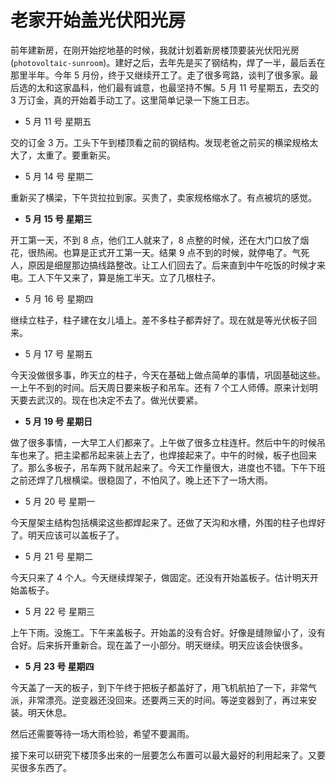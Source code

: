 # 老家开始盖光伏阳光房

前年建新房，在刚开始挖地基的时候，我就计划着新房楼顶要装光伏阳光房(`photovoltaic-sunroom`)。建好之后，去年先是买了钢结构，焊了一半，最后丢在那里半年。今年 5 月份，终于又继续开工了。走了很多弯路，谈判了很多家。最后选的太和这家晶科，他们最有诚意，也最坚持不懈。5 月 11 号星期五，去交的 3 万订金，真的开始着手动工了。这里简单记录一下施工日志。

- 5 月 11 号 星期五

交的订金 3 万。工头下午到楼顶看之前的钢结构。发现老爸之前买的横梁规格太大了，太重了。要重新买。

- 5 月 14 号 星期二

重新买了横梁，下午货拉拉到家。买贵了，卖家规格缩水了。有点被坑的感觉。

- **5 月 15 号 星期三**

开工第一天，不到 8 点，他们工人就来了，8 点整的时候，还在大门口放了烟花，很热闹。也算是正式开工第一天。结果 9 点不到的时候，就停电了。气死人，原因是细屋那边搞线路整改。让工人们回去了。后来直到中午吃饭的时候才来电。工人下午又来了，算是施工半天。立了几根柱子。

- 5 月 16 号 星期四

继续立柱子，柱子建在女儿墙上。差不多柱子都弄好了。现在就是等光伏板子回来。

- 5 月 17 号 星期五

今天没做很多事，昨天立的柱子，今天在基础上做点简单的事情，巩固基础这些。一上午不到的时间。后天周日要来板子和吊车。还有 7 个工人师傅。原来计划明天要去武汉的。现在也决定不去了。做光伏要紧。

- **5 月 19 号 星期日**

做了很多事情，一大早工人们都来了。上午做了很多立柱连杆。然后中午的时候吊车也来了。把主梁都吊起来装上去了，也焊接起来了。中午的时候，板子也回来了。那么多板子，吊车两下就吊起来了。今天工作量很大，进度也不错。下午下班之前还焊了几根横梁。很稳固了，不怕风了。晚上还下了一场大雨。

- 5 月 20 号 星期一

今天屋架主结构包括横梁这些都焊起来了。还做了天沟和水槽，外围的柱子也焊好了。明天应该可以盖板子了。

- 5 月 21 号 星期二

今天只来了 4 个人。今天继续焊架子，做固定。还没有开始盖板子。估计明天开始盖板子。

- 5 月 22 号 星期三

上午下雨。没施工。下午来盖板子。开始盖的没有合好。好像是缝隙留小了，没有合好。后来拆开重新合。现在盖了一小部分。明天继续。明天应该会快很多。

- **5 月 23 号 星期四**

今天盖了一天的板子，到下午终于把板子都盖好了，用飞机航拍了一下，非常气派，非常漂亮。逆变器还没回来。还要两三天的时间。等逆变器到了，再过来安装。明天休息。

然后还需要等待一场大雨检验，希望不要漏雨。

接下来可以研究下楼顶多出来的一层要怎么布置可以最大最好的利用起来了。又要买很多东西了。
